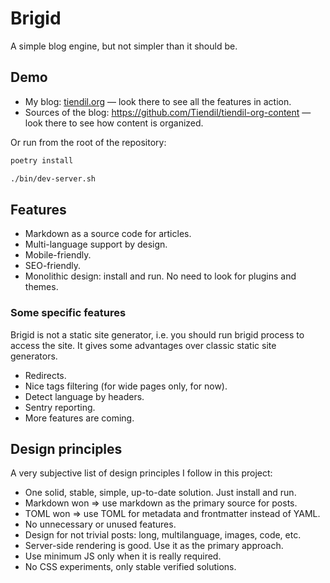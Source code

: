 # Brigid

A simple blog engine, but not simpler than it should be.

## Demo

- My blog: [tiendil.org](https://tiendil.org/) — look there to see all the features in action.
- Sources of the blog: https://github.com/Tiendil/tiendil-org-content — look there to see how content is organized.

Or run from the root of the repository:

```bash
poetry install

./bin/dev-server.sh
```

## Features

- Markdown as a source code for articles.
- Multi-language support by design.
- Mobile-friendly.
- SEO-friendly.
- Monolithic design: install and run. No need to look for plugins and themes.

### Some specific features

Brigid is not a static site generator, i.e. you should run brigid process to access the site. It gives some advantages over classic static site generators.

- Redirects.
- Nice tags filtering (for wide pages only, for now).
- Detect language by headers.
- Sentry reporting.
- More features are coming.

## Design principles

A very subjective list of design principles I follow in this project:

- One solid, stable, simple, up-to-date solution. Just install and run.
- Markdown won => use markdown as the primary source for posts.
- TOML won => use TOML for metadata and frontmatter instead of YAML.
- No unnecessary or unused features.
- Design for not trivial posts: long, multilanguage, images, code, etc.
- Server-side rendering is good. Use it as the primary approach.
- Use minimum JS only when it is really required.
- No CSS experiments, only stable verified solutions.
